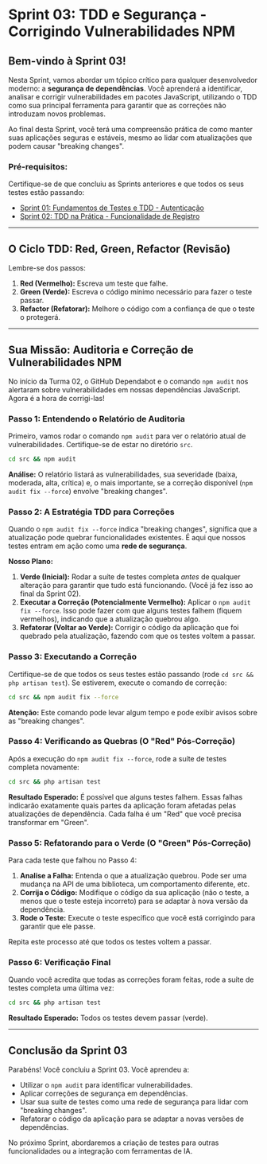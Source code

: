 # Sprint 03: TDD e Segurança - Corrigindo Vulnerabilidades NPM

## Bem-vindo à Sprint 03!

Nesta Sprint, vamos abordar um tópico crítico para qualquer desenvolvedor moderno: a **segurança de dependências**. Você aprenderá a identificar, analisar e corrigir vulnerabilidades em pacotes JavaScript, utilizando o TDD como sua principal ferramenta para garantir que as correções não introduzam novos problemas.

Ao final desta Sprint, você terá uma compreensão prática de como manter suas aplicações seguras e estáveis, mesmo ao lidar com atualizações que podem causar "breaking changes".

### Pré-requisitos:

Certifique-se de que concluiu as Sprints anteriores e que todos os seus testes estão passando:

*   [Sprint 01: Fundamentos de Testes e TDD - Autenticação](./sprint-01-tdd-autenticacao.md)
*   [Sprint 02: TDD na Prática - Funcionalidade de Registro](./sprint-02-tdd-registro.md)

---

## O Ciclo TDD: Red, Green, Refactor (Revisão)

Lembre-se dos passos:

1.  **Red (Vermelho):** Escreva um teste que falhe.
2.  **Green (Verde):** Escreva o código mínimo necessário para fazer o teste passar.
3.  **Refactor (Refatorar):** Melhore o código com a confiança de que o teste o protegerá.

---

## Sua Missão: Auditoria e Correção de Vulnerabilidades NPM

No início da Turma 02, o GitHub Dependabot e o comando `npm audit` nos alertaram sobre vulnerabilidades em nossas dependências JavaScript. Agora é a hora de corrigi-las!

### Passo 1: Entendendo o Relatório de Auditoria

Primeiro, vamos rodar o comando `npm audit` para ver o relatório atual de vulnerabilidades. Certifique-se de estar no diretório `src`.

```bash
cd src && npm audit
```

**Análise:** O relatório listará as vulnerabilidades, sua severidade (baixa, moderada, alta, crítica) e, o mais importante, se a correção disponível (`npm audit fix --force`) envolve "breaking changes".

### Passo 2: A Estratégia TDD para Correções

Quando o `npm audit fix --force` indica "breaking changes", significa que a atualização pode quebrar funcionalidades existentes. É aqui que nossos testes entram em ação como uma **rede de segurança**.

**Nosso Plano:**

1.  **Verde (Inicial):** Rodar a suíte de testes completa *antes* de qualquer alteração para garantir que tudo está funcionando. (Você já fez isso ao final da Sprint 02).
2.  **Executar a Correção (Potencialmente Vermelho):** Aplicar o `npm audit fix --force`. Isso pode fazer com que alguns testes falhem (fiquem vermelhos), indicando que a atualização quebrou algo.
3.  **Refatorar (Voltar ao Verde):** Corrigir o código da aplicação que foi quebrado pela atualização, fazendo com que os testes voltem a passar.

### Passo 3: Executando a Correção

Certifique-se de que todos os seus testes estão passando (rode `cd src && php artisan test`). Se estiverem, execute o comando de correção:

```bash
cd src && npm audit fix --force
```

**Atenção:** Este comando pode levar algum tempo e pode exibir avisos sobre as "breaking changes".

### Passo 4: Verificando as Quebras (O "Red" Pós-Correção)

Após a execução do `npm audit fix --force`, rode a suíte de testes completa novamente:

```bash
cd src && php artisan test
```

**Resultado Esperado:** É possível que alguns testes falhem. Essas falhas indicarão exatamente quais partes da aplicação foram afetadas pelas atualizações de dependência. Cada falha é um "Red" que você precisa transformar em "Green".

### Passo 5: Refatorando para o Verde (O "Green" Pós-Correção)

Para cada teste que falhou no Passo 4:

1.  **Analise a Falha:** Entenda o que a atualização quebrou. Pode ser uma mudança na API de uma biblioteca, um comportamento diferente, etc.
2.  **Corrija o Código:** Modifique o código da sua aplicação (não o teste, a menos que o teste esteja incorreto) para se adaptar à nova versão da dependência.
3.  **Rode o Teste:** Execute o teste específico que você está corrigindo para garantir que ele passe.

Repita este processo até que todos os testes voltem a passar.

### Passo 6: Verificação Final

Quando você acredita que todas as correções foram feitas, rode a suíte de testes completa uma última vez:

```bash
cd src && php artisan test
```

**Resultado Esperado:** Todos os testes devem passar (verde).

---

## Conclusão da Sprint 03

Parabéns! Você concluiu a Sprint 03. Você aprendeu a:

*   Utilizar o `npm audit` para identificar vulnerabilidades.
*   Aplicar correções de segurança em dependências.
*   Usar sua suíte de testes como uma rede de segurança para lidar com "breaking changes".
*   Refatorar o código da aplicação para se adaptar a novas versões de dependências.

No próximo Sprint, abordaremos a criação de testes para outras funcionalidades ou a integração com ferramentas de IA.
